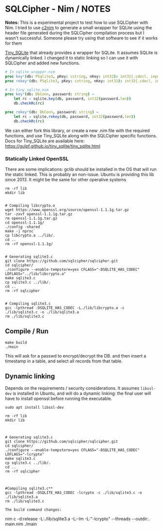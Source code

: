 SQLCipher - Nim / NOTES
===

**Notes:**
This is a experimental project to test how to use SQLCipher with Nim. I tried to use [c2nim](https://github.com/nim-lang/c2nim) to generate a small wrapper for SQLite using the header file generated during the SQLCipher compilation process but I wasn't successful. Someone please try using that software to see if it works for them

[Tiny_SQLite](https://github.com/GULPF/tiny_sqlite/blob/master/src/tiny_sqlite/sqlite_wrapper.nim) that already provides a wrapper for SQLite. It assumes SQLite is dynamically linked. I changed it to static linking so I can use it with SQLCipher and added new functions.

```nim
# In sqlite_wrapper.nim
proc key*(db: PSqlite3, pKey: cstring, nKey: int32): int32{.cdecl, importc: "sqlite3_key".}
proc rekey*(db: PSqlite3, pKey: cstring, nKey: int32): int32{.cdecl, importc: "sqlite3_rekey".}

# In tiny_sqlite.nim
proc key*(db: DbConn, password: string) =
    let rc = sqlite.key(db, password, int32(password.len))
    db.checkRc(rc)

proc rekey*(db: DbConn, password: string) =
    let rc = sqlite.rekey(db, password, int32(password.len))
    db.checkRc(rc)

```

We can either fork this library, or create a new .nim file with the required functions, and use Tiny_SQLite along with the SQLCipher specific functions. Docs for Tiny_SQLite are available here: https://gulpf.github.io/tiny_sqlite/tiny_sqlite.html


### Statically Linked OpenSSL

There are some implications: gclib should be installed in the OS that will run the static linked. This is probably an non-issue. Ubuntu is providing this lib since 2013. It might be the same for other operative systems

```
rm -rf lib
mkdir lib


# Compiling libcrypto.o
wget https://www.openssl.org/source/openssl-1.1.1g.tar.gz
tar -zxvf openssl-1.1.1g.tar.gz
rm openssl-1.1.1g.tar.gz
cd openssl-1.1.1g/
./config -shared
make -j`nproc`
cp libcrypto.a ../lib/.
cd ..
rm -rf openssl-1.1.1g/


# Generating sqlite3.c
git clone https://github.com/sqlcipher/sqlcipher.git
cd sqlcipher/
./configure --enable-tempstore=yes CFLAGS="-DSQLITE_HAS_CODEC" LDFLAGS="../lib/libcrypto.a"
make sqlite3.c
cp sqlite3.c ../lib/.
cd ..
rm -rf sqlcipher


# Compiling sqlite3.c
gcc -lpthread -DSQLITE_HAS_CODEC -L./lib/libcrypto.a -c ./lib/sqlite3.c -o ./lib/sqlite3.a
rm ./lib/sqlite3.c
```

## Compile / Run
```
make build
./main
```

This will ask for a passwd to encrypt/decrypt the DB. and then insert a timestamp in a table, and select all records from that table. 


## Dynamic linking 

Depends on the requirements / security considerations. It assumes `libssl-dev` is installed in Ubuntu, and will do a dynamic linking: the final user will have to install openssl before running the executable.

```
sudo apt install libssl-dev
```


```
rm -rf lib
mkdir lib



# Generating sqlite3.c
git clone https://github.com/sqlcipher/sqlcipher.git
cd sqlcipher/
./configure --enable-tempstore=yes CFLAGS="-DSQLITE_HAS_CODEC" LDFLAGS="-lcrypto"
make sqlite3.c
cp sqlite3.c ../lib/.
cd ..
rm -rf sqlcipher



#Compiling sqlite3.c**
gcc -lpthread -DSQLITE_HAS_CODEC -lcrypto -c ./lib/sqlite3.c -o ./lib/sqlite3.a
rm ./lib/sqlite3.c

The build command changes:
```
nim c -d:release -L:./lib/sqlite3.a -L:-lm -L:"-lcrypto" --threads --outdir:. main.nim
./main
```

